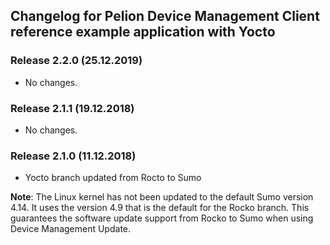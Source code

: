 ## Changelog for Pelion Device Management Client reference example application with Yocto

### Release 2.2.0 (25.12.2019)

* No changes.

### Release 2.1.1 (19.12.2018)

* No changes.

### Release 2.1.0 (11.12.2018)

* Yocto branch updated from Rocto to Sumo

 <span class="notes">**Note**: The Linux kernel has not been updated to the default Sumo version 4.14. It uses the version 4.9 that is the default for the Rocko branch. This guarantees the software update support from Rocko to Sumo when using Device Management Update.</span>
